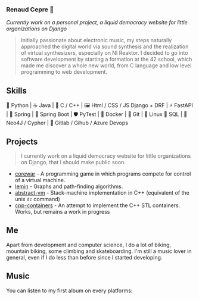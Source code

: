 ### Renaud Cepre 🐍

_Currently work on a personal project, a liquid democracy website for little organizations on Django_

> Initially passionate about electronic music, my steps naturally approached the digital world via sound synthesis and the realization of virtual synthesizers, especially on NI Reaktor.
I decided to go into software development by starting a formation at the 42 school, which made me discover a whole new world, from C language and low level programming to web development.

## Skills 

🐍 Python  | ☕ Java | 🧬 C / C++ | 🖼 Html / CSS / JS
Django + DRF | ⚡ FastAPI  | 🌿  Spring | 🍃 Spring Boot |
🛡 PyTest | 🐳 Docker | 💾 Git | 🐧 Linux 
📕 SQL | 🐰 Neo4J / Cypher | 📡 Gitlab / Gihub / Azure Devops

## Projects

> I currently work on a liquid democracy website for little organizations on Django, that I should make public soon.
 
 - [corewar]() - A programming game in which programs compete for control of a virtual machine.
 - [lemin]() - Graphs and path-finding algorithms.
 - [abstract-vm]() - Stack-machine implementation in C++ (equivalent of the unix `dc` command) 
 - [cpp-containers]() - An attempt to implement the C++ STL containers. Works, but remains a work in progress


## Me

Apart from development and computer science, I do a lot of biking, mountain biking, some climbing and skateboarding. I'm still a music lover in general, even if I do less than before since I started developing.

## Music

You can listen to my first album on every platforms: 



